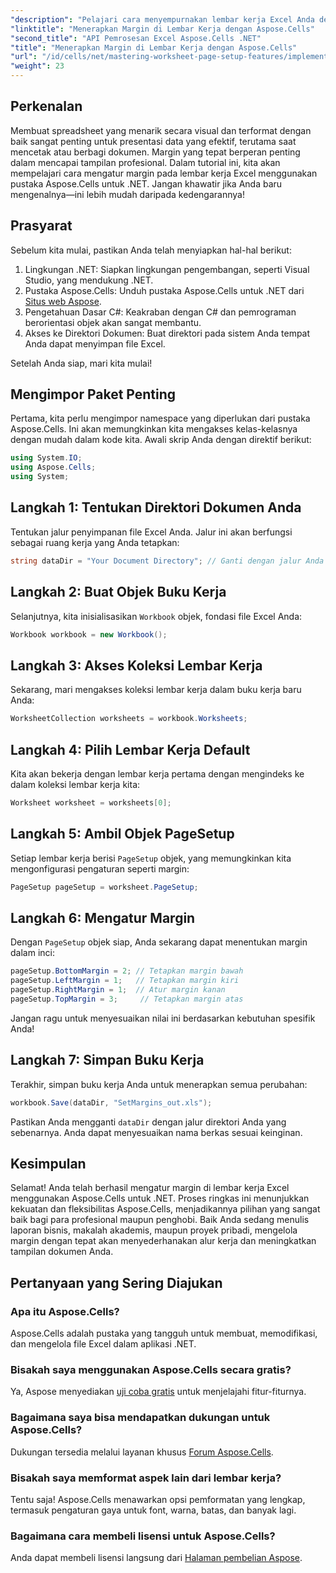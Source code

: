 ```yaml
---
"description": "Pelajari cara menyempurnakan lembar kerja Excel Anda dengan mengatur margin menggunakan pustaka Aspose.Cells untuk .NET. Tutorial langkah demi langkah ini menyederhanakan prosesnya, membuat presentasi data Anda terlihat profesional dan rapi."
"linktitle": "Menerapkan Margin di Lembar Kerja dengan Aspose.Cells"
"second_title": "API Pemrosesan Excel Aspose.Cells .NET"
"title": "Menerapkan Margin di Lembar Kerja dengan Aspose.Cells"
"url": "/id/cells/net/mastering-worksheet-page-setup-features/implement-margins-in-worksheet/"
"weight": 23
---
```


## Perkenalan

Membuat spreadsheet yang menarik secara visual dan terformat dengan baik sangat penting untuk presentasi data yang efektif, terutama saat mencetak atau berbagi dokumen. Margin yang tepat berperan penting dalam mencapai tampilan profesional. Dalam tutorial ini, kita akan mempelajari cara mengatur margin pada lembar kerja Excel menggunakan pustaka Aspose.Cells untuk .NET. Jangan khawatir jika Anda baru mengenalnya—ini lebih mudah daripada kedengarannya!

## Prasyarat

Sebelum kita mulai, pastikan Anda telah menyiapkan hal-hal berikut:

1. Lingkungan .NET: Siapkan lingkungan pengembangan, seperti Visual Studio, yang mendukung .NET.
2. Pustaka Aspose.Cells: Unduh pustaka Aspose.Cells untuk .NET dari [Situs web Aspose](https://releases.aspose.com/cells/net/).
3. Pengetahuan Dasar C#: Keakraban dengan C# dan pemrograman berorientasi objek akan sangat membantu.
4. Akses ke Direktori Dokumen: Buat direktori pada sistem Anda tempat Anda dapat menyimpan file Excel.

Setelah Anda siap, mari kita mulai!

## Mengimpor Paket Penting

Pertama, kita perlu mengimpor namespace yang diperlukan dari pustaka Aspose.Cells. Ini akan memungkinkan kita mengakses kelas-kelasnya dengan mudah dalam kode kita. Awali skrip Anda dengan direktif berikut:

```csharp
using System.IO;
using Aspose.Cells;
using System;
```

## Langkah 1: Tentukan Direktori Dokumen Anda

Tentukan jalur penyimpanan file Excel Anda. Jalur ini akan berfungsi sebagai ruang kerja yang Anda tetapkan:

```csharp
string dataDir = "Your Document Directory"; // Ganti dengan jalur Anda yang sebenarnya
```

## Langkah 2: Buat Objek Buku Kerja

Selanjutnya, kita inisialisasikan `Workbook` objek, fondasi file Excel Anda:

```csharp
Workbook workbook = new Workbook();
```

## Langkah 3: Akses Koleksi Lembar Kerja

Sekarang, mari mengakses koleksi lembar kerja dalam buku kerja baru Anda:

```csharp
WorksheetCollection worksheets = workbook.Worksheets;
```

## Langkah 4: Pilih Lembar Kerja Default

Kita akan bekerja dengan lembar kerja pertama dengan mengindeks ke dalam koleksi lembar kerja kita:

```csharp
Worksheet worksheet = worksheets[0];
```

## Langkah 5: Ambil Objek PageSetup

Setiap lembar kerja berisi `PageSetup` objek, yang memungkinkan kita mengonfigurasi pengaturan seperti margin:

```csharp
PageSetup pageSetup = worksheet.PageSetup;
```

## Langkah 6: Mengatur Margin

Dengan `PageSetup` objek siap, Anda sekarang dapat menentukan margin dalam inci:

```csharp
pageSetup.BottomMargin = 2; // Tetapkan margin bawah
pageSetup.LeftMargin = 1;   // Tetapkan margin kiri
pageSetup.RightMargin = 1;  // Atur margin kanan
pageSetup.TopMargin = 3;     // Tetapkan margin atas
```

Jangan ragu untuk menyesuaikan nilai ini berdasarkan kebutuhan spesifik Anda!

## Langkah 7: Simpan Buku Kerja

Terakhir, simpan buku kerja Anda untuk menerapkan semua perubahan:

```csharp
workbook.Save(dataDir, "SetMargins_out.xls");
```

Pastikan Anda mengganti `dataDir` dengan jalur direktori Anda yang sebenarnya. Anda dapat menyesuaikan nama berkas sesuai keinginan.

## Kesimpulan

Selamat! Anda telah berhasil mengatur margin di lembar kerja Excel menggunakan Aspose.Cells untuk .NET. Proses ringkas ini menunjukkan kekuatan dan fleksibilitas Aspose.Cells, menjadikannya pilihan yang sangat baik bagi para profesional maupun penghobi. Baik Anda sedang menulis laporan bisnis, makalah akademis, maupun proyek pribadi, mengelola margin dengan tepat akan menyederhanakan alur kerja dan meningkatkan tampilan dokumen Anda.

## Pertanyaan yang Sering Diajukan

### Apa itu Aspose.Cells?  
Aspose.Cells adalah pustaka yang tangguh untuk membuat, memodifikasi, dan mengelola file Excel dalam aplikasi .NET.

### Bisakah saya menggunakan Aspose.Cells secara gratis?  
Ya, Aspose menyediakan [uji coba gratis](https://releases.aspose.com/) untuk menjelajahi fitur-fiturnya.

### Bagaimana saya bisa mendapatkan dukungan untuk Aspose.Cells?  
Dukungan tersedia melalui layanan khusus [Forum Aspose.Cells](https://forum.aspose.com/c/cells/9).

### Bisakah saya memformat aspek lain dari lembar kerja?  
Tentu saja! Aspose.Cells menawarkan opsi pemformatan yang lengkap, termasuk pengaturan gaya untuk font, warna, batas, dan banyak lagi.

### Bagaimana cara membeli lisensi untuk Aspose.Cells?  
Anda dapat membeli lisensi langsung dari [Halaman pembelian Aspose](https://purchase.aspose.com/buy).